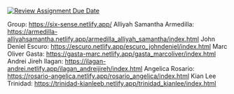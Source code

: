 [![Review Assignment Due Date](https://classroom.github.com/assets/deadline-readme-button-24ddc0f5d75046c5622901739e7c5dd533143b0c8e959d652212380cedb1ea36.svg)](https://classroom.github.com/a/oqzwv9ca)


Group: https://six-sense.netlify.app/
Alliyah Samantha Armedilla: https://armedilla-alliyahsamantha.netlify.app/armedilla_alliyah_samantha/index.html
John Deniel Escuro: https://escuro.netlify.app/escuro_johndeniel/index.html
Marc Oliver Gasta: https://gasta-marc.netlify.app/gasta_marcoliver/index.html
Andrei Jireh Ilagan: https://ilagan-andrei.netlify.app/ilagan_andreijireh/index.html
Angelica Rosario: https://rosario-angelica.netlify.app/rosario_angelica/index.html
Kian Lee Trinidad: https://trinidad-kianleeb.netlify.app/trinidad_kianlee/index.html